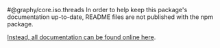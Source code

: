 #@graphy/core.iso.threads
In order to help keep this package's documentation up-to-date, README files are not published with the npm package.

[Instead, all documentation can be found online here](https://graphy.link/).
